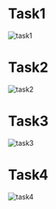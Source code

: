 # Task1
![task1](./outputSS/task1.png)

# Task2
![task2](./outputSS/task2.png)

# Task3
![task3](./outputSS/task3.png)

# Task4
![task4](./outputSS/task4.png)